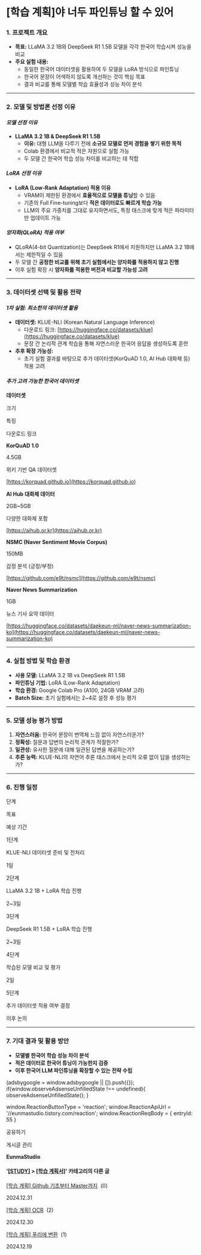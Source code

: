 
# [학습 계획]야 너두 파인튜닝 할 수 있어

### **1\. 프로젝트 개요**

*   **목표:** LLaMA 3.2 1B와 DeepSeek R1 1.5B 모델을 각각 한국어 학습시켜 성능을 비교
*   **주요 실험 내용:**
    *   동일한 한국어 데이터셋을 활용하여 두 모델을 LoRA 방식으로 파인튜닝
    *   한국어 문장이 어색하지 않도록 개선하는 것이 핵심 목표
    *   결과 비교를 통해 모델별 학습 효율성과 성능 차이 분석

* * *

### **2\. 모델 및 방법론 선정 이유**

#### **_모델 선정 이유_**

*   **LLaMA 3.2 1B & DeepSeek R1 1.5B**
    *   **이유:** 대형 LLM을 다루기 전에 **소규모 모델로 먼저 경험을 쌓기 위한 목적**
    *   Colab 환경에서 비교적 적은 자원으로 실험 가능
    *   두 모델 간 한국어 학습 성능 차이를 비교하는 데 적합

#### **_LoRA 선정 이유_**

*   **LoRA (Low-Rank Adaptation) 적용 이유**
    *   VRAM이 제한된 환경에서 **효율적으로 모델을 튜닝**할 수 있음
    *   기존의 Full Fine-tuning보다 **적은 데이터로도 빠르게 학습 가능**
    *   LLM의 주요 가중치를 그대로 유지하면서도, 특정 태스크에 맞게 적은 파라미터만 업데이트 가능

#### **_양자화(QLoRA) 적용 여부_**

*   QLoRA(4-bit Quantization)는 DeepSeek R1에서 지원하지만 LLaMA 3.2 1B에서는 제한적일 수 있음
*   두 모델 간 **공정한 비교를 위해 초기 실험에서는 양자화를 적용하지 않고 진행**
*   이후 실험 확장 시 **양자화를 적용한 버전과 비교할 가능성 고려**

* * *

### **3\. 데이터셋 선택 및 활용 전략**

#### **_1차 실험: 최소한의 데이터셋 활용_**

*   **데이터셋:** KLUE-NLI (Korean Natural Language Inference)
    *   다운로드 링크: [https://huggingface.co/datasets/klue](https://huggingface.co/datasets/klue)
    *   문장 간 논리적 관계 학습을 통해 자연스러운 한국어 응답을 생성하도록 훈련
*   **추후 확장 가능성:**
    *   초기 실험 결과를 바탕으로 추가 데이터셋(KorQuAD 1.0, AI Hub 대화체 등) 적용 고려

#### _**추가 고려 가능한 한국어 데이터셋**_

**데이터셋**

크기

특징

다운로드 링크

**KorQuAD 1.0**

4.5GB

위키 기반 QA 데이터셋

[https://korquad.github.io](https://korquad.github.io)

**AI Hub 대화체 데이터**

2GB~5GB

다양한 대화체 포함

[https://aihub.or.kr](https://aihub.or.kr)

**NSMC (Naver Sentiment Movie Corpus)**

150MB

감정 분석 (긍정/부정)

[https://github.com/e9t/nsmc](https://github.com/e9t/nsmc)

**Naver News Summarization**

1GB

뉴스 기사 요약 데이터

[https://huggingface.co/datasets/daekeun-ml/naver-news-summarization-ko](https://huggingface.co/datasets/daekeun-ml/naver-news-summarization-ko)

* * *

### **4\. 실험 방법 및 학습 환경**

*   **사용 모델:** LLaMA 3.2 1B vs DeepSeek R1 1.5B
*   **파인튜닝 기법:** LoRA (Low-Rank Adaptation)
*   **학습 환경:** Google Colab Pro (A100, 24GB VRAM 고려)
*   **Batch Size:** 초기 실험에서는 2~4로 설정 후 성능 평가

* * *

### **5\. 모델 성능 평가 방법**

1.  **자연스러움:** 한국어 문장이 번역체 느낌 없이 자연스러운가?
2.  **정확성:** 질문과 답변의 논리적 관계가 적절한가?
3.  **일관성:** 유사한 질문에 대해 일관된 답변을 제공하는가?
4.  **추론 능력:** KLUE-NLI의 자연어 추론 태스크에서 논리적 오류 없이 답을 생성하는가?

* * *

### **6\. 진행 일정**

단계

목표

예상 기간

1단계

KLUE-NLI 데이터셋 준비 및 전처리

1일

2단계

LLaMA 3.2 1B + LoRA 학습 진행

2~3일

3단계

DeepSeek R1 1.5B + LoRA 학습 진행

2~3일

4단계

학습된 모델 비교 및 평가

2일

5단계

추가 데이터셋 적용 여부 결정

이후 논의

* * *

### **7\. 기대 결과 및 활용 방안**

*   **모델별 한국어 학습 성능 차이 분석**
*   **적은 데이터로 한국어 튜닝이 가능한지 검증**
*   **이후 한국어 LLM 파인튜닝을 확장할 수 있는 전략 수립**

(adsbygoogle = window.adsbygoogle || \[\]).push({}); if(window.observeAdsenseUnfilledState !== undefined){ observeAdsenseUnfilledState(); }

window.ReactionButtonType = 'reaction'; window.ReactionApiUrl = '//eunmastudio.tistory.com/reaction'; window.ReactionReqBody = { entryId: 55 }

공유하기

게시글 관리

**EunmaStudio**

#### '[\[STUDY\]](/category/%5BSTUDY%5D) > [\[학습 계획서\]](/category/%5BSTUDY%5D/%5B%ED%95%99%EC%8A%B5%20%EA%B3%84%ED%9A%8D%EC%84%9C%5D)' 카테고리의 다른 글

[\[학습 계획\] Github 기초부터 Master까지](/39)  (0)

2024.12.31

[\[학습 계획\] OCR](/38)  (2)

2024.12.30

[\[학습 계획\] 푸리에 변환](/37)  (1)

2024.12.19
            